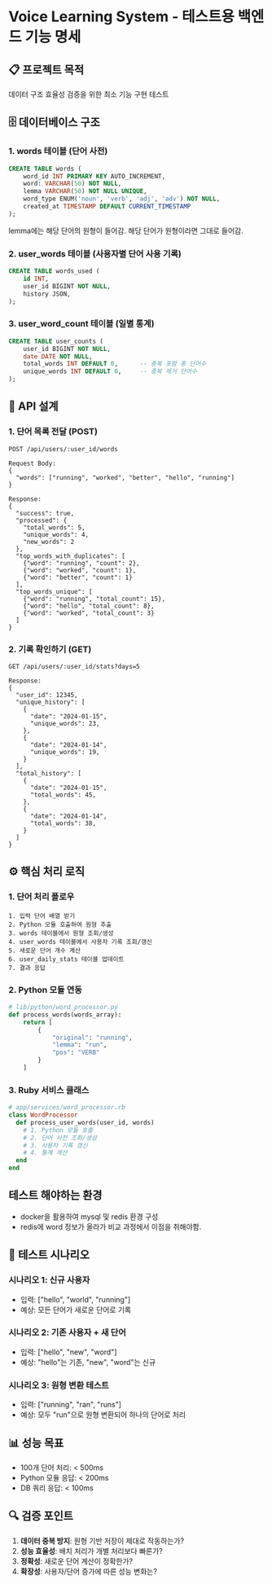 # Voice Learning System - 테스트용 백엔드 기능 명세

## 📋 프로젝트 목적
데이터 구조 효율성 검증을 위한 최소 기능 구현 테스트

## 🗄️ 데이터베이스 구조

### 1. words 테이블 (단어 사전)
```sql
CREATE TABLE words (
    word_id INT PRIMARY KEY AUTO_INCREMENT,
    word: VARCHAR(50) NOT NULL,
    lemma VARCHAR(50) NOT NULL UNIQUE,
    word_type ENUM('noun', 'verb', 'adj', 'adv') NOT NULL,
    created_at TIMESTAMP DEFAULT CURRENT_TIMESTAMP
);
```

lemma에는 해당 단어의 원형이 들어감. 해당 단어가 원형이라면 그대로 들어감.

### 2. user_words 테이블 (사용자별 단어 사용 기록)
```sql
CREATE TABLE words_used (
    id INT,
    user_id BIGINT NOT NULL,
    history JSON,
);
```

### 3. user_word_count 테이블 (일별 통계)
```sql
CREATE TABLE user_counts (
    user_id BIGINT NOT NULL,
    date DATE NOT NULL,
    total_words INT DEFAULT 0,      -- 중복 포함 총 단어수
    unique_words INT DEFAULT 0,     -- 중복 제거 단어수  
);
```

## 🔧 API 설계

### 1. 단어 목록 전달 (POST)
```
POST /api/users/:user_id/words

Request Body:
{
  "words": ["running", "worked", "better", "hello", "running"]
}

Response:
{
  "success": true,
  "processed": {
    "total_words": 5,
    "unique_words": 4, 
    "new_words": 2
  },
  "top_words_with_duplicates": [
    {"word": "running", "count": 2},
    {"word": "worked", "count": 1},
    {"word": "better", "count": 1}
  ],
  "top_words_unique": [
    {"word": "running", "total_count": 15},
    {"word": "hello", "total_count": 8},
    {"word": "worked", "total_count": 3}
  ]
}
```

### 2. 기록 확인하기 (GET)
```
GET /api/users/:user_id/stats?days=5

Response:
{
  "user_id": 12345,
  "unique_history": [
    {
      "date": "2024-01-15",
      "unique_words": 23,
    },
    {
      "date": "2024-01-14", 
      "unique_words": 19,
    }
  ],
  "total_history": [
    {
      "date": "2024-01-15",
      "total_words": 45,
    },
    {
      "date": "2024-01-14", 
      "total_words": 38,
    }
  ]
}
```

## ⚙️ 핵심 처리 로직

### 1. 단어 처리 플로우
```
1. 입력 단어 배열 받기
2. Python 모듈 호출하여 원형 추출
3. words 테이블에서 원형 조회/생성
4. user_words 테이블에서 사용자 기록 조회/갱신  
5. 새로운 단어 개수 계산
6. user_daily_stats 테이블 업데이트
7. 결과 응답
```

### 2. Python 모듈 연동
```python
# lib/python/word_processor.py 
def process_words(words_array):
    return [
        {
            "original": "running",
            "lemma": "run", 
            "pos": "VERB"
        }
    ]
```

### 3. Ruby 서비스 클래스
```ruby
# app/services/word_processor.rb
class WordProcessor
  def process_user_words(user_id, words)
    # 1. Python 모듈 호출
    # 2. 단어 사전 조회/생성
    # 3. 사용자 기록 갱신
    # 4. 통계 계산
  end
end
```

## 테스트 해야하는 환경

- docker을 활용하여 mysql 및 redis 환경 구성
- redis에 word 정보가 올라가 비교 과정에서 이점을 취해야함.

## 🧪 테스트 시나리오

### 시나리오 1: 신규 사용자
- 입력: ["hello", "world", "running"]
- 예상: 모든 단어가 새로운 단어로 기록

### 시나리오 2: 기존 사용자 + 새 단어
- 입력: ["hello", "new", "word"]
- 예상: "hello"는 기존, "new", "word"는 신규

### 시나리오 3: 원형 변환 테스트
- 입력: ["running", "ran", "runs"]
- 예상: 모두 "run"으로 원형 변환되어 하나의 단어로 처리

## 📊 성능 목표
- 100개 단어 처리: < 500ms
- Python 모듈 응답: < 200ms
- DB 쿼리 응답: < 100ms

## 🔍 검증 포인트

1. **데이터 중복 방지**: 원형 기반 저장이 제대로 작동하는가?
2. **성능 효율성**: 배치 처리가 개별 처리보다 빠른가?
3. **정확성**: 새로운 단어 계산이 정확한가?
4. **확장성**: 사용자/단어 증가에 따른 성능 변화는?